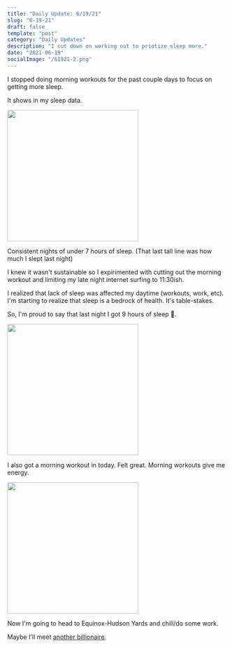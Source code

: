 ```yaml
---
title: "Daily Update: 6/19/21"
slug: "6-19-21"
draft: false
template: "post"
category: "Daily Updates"
description: "I cut down on working out to priotize sleep more."
date: "2021-06-19"
socialImage: "/61921-2.png"
---
```


I stopped doing morning workouts for the past couple days to focus on getting more sleep.

It shows in my sleep data.

<img src="https://res.cloudinary.com/antdke/image/upload/v1624125771/61921-1_b6fbeg.png" alt="" border="0" width="300">

Consistent nights of under 7 hours of sleep. (That last tall line was how much I slept last night)

I knew it wasn't sustainable so I expirimented with cutting out the morning workout and limiting my late night internet surfing to 11:30ish.

I realized that lack of sleep was affected my daytime (workouts, work, etc). I'm starting to realize that sleep is a bedrock of health. It's table-stakes.

So, I'm proud to say that last night I got 9 hours of sleep 🎉.

<img src="https://res.cloudinary.com/antdke/image/upload/v1624125773/61921-2_nkxinc.png" alt="" border="0" width="300">

I also got a morning workout in today. Felt great. Morning workouts give me energy.

<img src="https://res.cloudinary.com/antdke/image/upload/v1624125775/61921-3_ppbx78.png" alt="" border="0" width="300">

Now I'm going to head to Equinox-Hudson Yards and chill/do some work.

Maybe I'll meet [another billionaire](https://antdke.co/posts/austin-russell).

<br />
